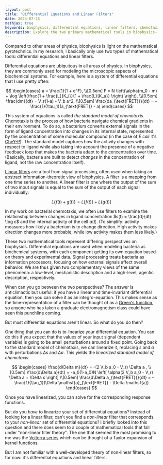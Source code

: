 ```yaml
---
layout: post
title: "Differential Equations and Linear Filters"
date: 2024-07-25
mathjax: true
keywords: biophysics, differential equations, linear filters, chemotaxis, standard model of chemotaxis, signal processing, linearization, non-linear filters, Volterra series
description: Explore the two primary mathematical tools in biophysics--differential equations and linear filters. Learn about their applications in modeling bacterial chemotaxis, the relationship between these approaches, and the potential for non-linear filter theory in biophysical modeling.
---
```


Compared to other areas of physics, biophysics is light on the mathematical pyrotechnics. In my research, I basically only use two types of mathematical tools: differential equations and linear filters.

Differential equations are ubiquitous in all areas of physics. In biophysics, they are commonly used for modeling the microscopic aspects of biochemical systems. For example, here is a system of differential equations that I use pretty often:

$$
\begin{cases}
a = \frac{1}{1 + e^F}, \\[0.5em]
F = N \left(\alpha(m_0 - m) + \log \left(\frac{1 + \frac{L}{K_i}}{1 + \frac{L}{K_a}} \right) \right), \\[0.5em]
\frac{dm}{dt} = V_r(1-a) - V_b a^2, \\[0.5em]
\frac{da_{\text{FRET}}}{dt} = -\frac{1}{\tau_1}(a_{\text{FRET}} - a)
\end{cases}
$$

This system of equations is called *the standard model of chemotaxis*. [Chemotaxis](https://en.wikipedia.org/wiki/Chemotaxis) is the process of how bacteria navigate chemical gradients in their environment. To do so, a bacterium converts external signals in the form of ligand concentration into changes in its internal state, represented by the concentration of some molecular compound (in the case of *E coli* it's [CheY-P](https://www.sciencedirect.com/topics/medicine-and-dentistry/chey-protein)). The standard model captures how the activity changes with respect to ligand while also taking into account the presence of a negative feedback loop that makes the bacteria adapt to the concentration over time. (Basically, bacteria are built to detect *changes* in the concentration of ligand, not the raw concentration itself).

[Linear filters](https://en.wikipedia.org/wiki/Linear_filter) are a tool from signal processing, often used when taking an abstract information-theoretic view of biophysics. A filter is a mapping from one time series to another. A linear filter is one where the output of the sum of two input signals is equal to the sum of the output of each signal individually:

$$ L\{f(t) + g(t)\} = L\{f(t)\} + L\{g(t)\} $$

In my work on bacterial chemotaxis, we often use filters to examine the relationship between changes in ligand concentration $s(t) = \frac{d}{dt} \log c$ and the internal activity of the cell $a(t)$. (To simplify: activity measures how likely a bacterium is to change direction. High activity makes direction changes more probable, while low activity makes them less likely.)

These two mathematical tools represent differing perspectives on biophysics. Differential equations are used when modeling bacteria as biochemical systems, with each component getting its own equation based on theory and experimental data. Signal processing treats bacteria as information processors, focusing on how external signals affect overall behavior. We are thus given two complementary views of the same phenomena: a low-level, mechanistic description and a high-level, agentic description, respectively.

When can you go between the two perspectives? The answer is anticlimactic but useful: if you have a linear and time-invariant differential equation, then you can solve it as an integro-equation. This makes sense as the time-representation of a filter can be thought of as a [Green's function](https://en.wikipedia.org/wiki/Green%27s_function), so anyone who has taken a graduate electromagnetism class could have seen this punchline coming.

But most differential equations aren't linear. So what do you do then?

One thing that you can do is to linearize your differential equation. You can do this if you expect that the values of your input signal (dependent variable) is going to be small perturbations around a fixed point. Going back to the standard model of chemotaxis, we can linearize it, replacing $s$ and $a$ with perturbations $\Delta s$ and $\Delta a$. This yields the *linearized standard model of chemotaxis*:

$$
\begin{cases}
\frac{d\Delta m}{dt} = -(2 V_b a_0 - V_r) \Delta a , \\[0.5em]
\frac{d\Delta a}{dt} = -a_0(1-a_0)N \left[ \alpha(2 V_b a_0 - V_r) \Delta a + \Delta s \right] \\[0.5em]
\frac{d\Delta a_{\text{FRET}}}{dt} = -\frac{1}{\tau_1}(\Delta \mathsf{a}_{\text{FRET}} - \Delta \mathsf{a})
\end{cases}
$$

Once you have linearized, you can solve for the corresponding response functions.

But do you *have* to linearize your set of differential equations? Instead of looking for a linear filter, can't you find a *non-linear* filter that corresponds to your *non-linear* set of differential equations? I briefly looked into this question and there does seem to a couple of mathematical tools that fall under "non-linear filter theory". The one that seemed the most promising to me was the [Volterra series](https://en.wikipedia.org/wiki/Volterra_series) which can be thought of a Taylor expansion of kernel functions. 

But I am not familiar with a well-developed theory of non-linear filters, so for now: it's differential equations and linear filters.